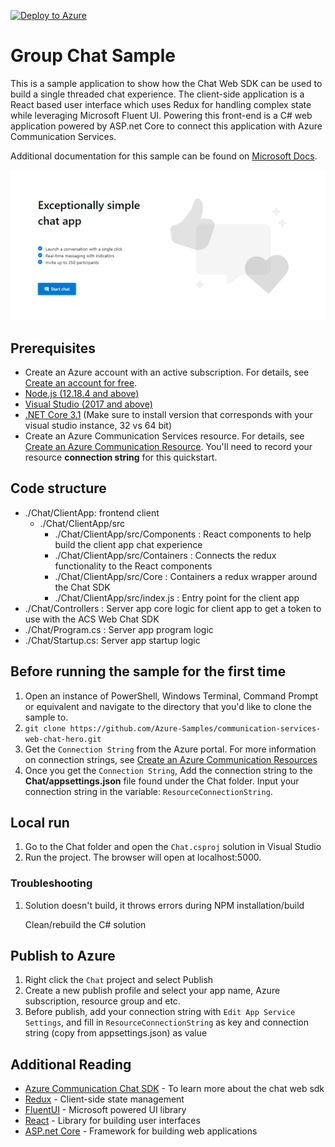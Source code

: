 [![Deploy to Azure](https://aka.ms/deploytoazurebutton)](https://portal.azure.com/#create/Microsoft.Template/uri/https%3A%2F%2Fraw.githubusercontent.com%2FAzure-Samples%2Fcommunication-services-web-chat-hero%2Fmain%2Fdeploy%2Fazuredeploy.json)

# Group Chat Sample

This is a sample application to show how the Chat Web SDK can be used to build a single threaded chat experience. 
The client-side application is a React based user interface which uses Redux for handling complex state while leveraging Microsoft Fluent UI. 
Powering this front-end is a C# web application powered by ASP.net Core to connect this application with Azure Communication Services.

Additional documentation for this sample can be found on [Microsoft Docs](https://docs.microsoft.com/en-us/azure/communication-services/samples/chat-hero-sample).

![Homepage](./Media/homepage-sample-chat.png)

## Prerequisites

- Create an Azure account with an active subscription. For details, see [Create an account for free](https://azure.microsoft.com/free/?WT.mc_id=A261C142F).
- [Node.js (12.18.4 and above)](https://nodejs.org/en/download/)
- [Visual Studio (2017 and above)](https://visualstudio.microsoft.com/vs/)
- [.NET Core 3.1](https://dotnet.microsoft.com/download/dotnet-core/3.1) (Make sure to install version that corresponds with your visual studio instance, 32 vs 64 bit)
- Create an Azure Communication Services resource. For details, see [Create an Azure Communication Resource](https://docs.microsoft.com/en-us/azure/communication-services/quickstarts/create-communication-resource). You'll need to record your resource **connection string** for this quickstart.

## Code structure

- ./Chat/ClientApp: frontend client
  - ./Chat/ClientApp/src
    - ./Chat/ClientApp/src/Components : React components to help build the client app chat experience
    - ./Chat/ClientApp/src/Containers : Connects the redux functionality to the React components
    - ./Chat/ClientApp/src/Core : Containers a redux wrapper around the Chat SDK
    - ./Chat/ClientApp/src/index.js : Entry point for the client app
- ./Chat/Controllers : Server app core logic for client app to get a token to use with the ACS Web Chat SDK
- ./Chat/Program.cs : Server app program logic
- ./Chat/Startup.cs: Server app startup logic

## Before running the sample for the first time

1. Open an instance of PowerShell, Windows Terminal, Command Prompt or equivalent and navigate to the directory that you'd like to clone the sample to.
2. `git clone https://github.com/Azure-Samples/communication-services-web-chat-hero.git`
3. Get the `Connection String` from the Azure portal. For more information on connection strings, see [Create an Azure Communication Resources](https://docs.microsoft.com/en-us/azure/communication-services/quickstarts/create-communication-resource)
4. Once you get the `Connection String`, Add the connection string to the **Chat/appsettings.json** file found under the Chat folder. Input your connection string in the variable: `ResourceConnectionString`.

## Local run

1. Go to the Chat folder and open the `Chat.csproj` solution in Visual Studio
2. Run the project. The browser will open at localhost:5000.

### Troubleshooting

1. Solution doesn\'t build, it throws errors during NPM installation/build

    Clean/rebuild the C# solution

## Publish to Azure

1. Right click the `Chat` project and select Publish
2. Create a new publish profile and select your app name, Azure subscription, resource group and etc.
3. Before publish, add your connection string with `Edit App Service Settings`, and fill in `ResourceConnectionString` as key and connection string (copy from appsettings.json) as value

## Additional Reading

- [Azure Communication Chat SDK](https://docs.microsoft.com/en-us/azure/communication-services/concepts/chat/sdk-features) - To learn more about the chat web sdk
- [Redux](https://redux.js.org/) - Client-side state management
- [FluentUI](https://developer.microsoft.com/en-us/fluentui#/) - Microsoft powered UI library
- [React](https://reactjs.org/) - Library for building user interfaces
- [ASP.net Core](https://docs.microsoft.com/en-us/aspnet/core/introduction-to-aspnet-core?view=aspnetcore-3.1) - Framework for building web applications
